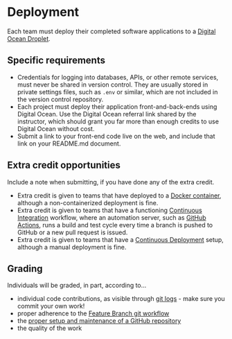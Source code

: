 # Deployment

Each team must deploy their completed software applications to a [Digital Ocean Droplet](https://www.digitalocean.com/products/droplets/).

## Specific requirements

- Credentials for logging into databases, APIs, or other remote services, must never be shared in version control. They are usually stored in private settings files, such as `.env` or similar, which are not included in the version control repository.
- Each project must deploy their application front-and-back-ends using Digital Ocean. Use the Digital Ocean referral link shared by the instructor, which should grant you far more than enough credits to use Digital Ocean without cost.
- Submit a link to your front-end code live on the web, and include that link on your README.md document.

## Extra credit opportunities

Include a note when submitting, if you have done any of the extra credit.

- Extra credit is given to teams that have deployed to a [Docker container](https://knowledge.kitchen/content/courses/software-engineering/slides/containers/#49), although a non-containerized deployment is fine.
- Extra credit is given to teams that have a functioning [Continuous Integration](https://knowledge.kitchen/content/courses/software-engineering/slides/continuous-integration/#1) workflow, where an automation server, such as [GitHub Actions](https://github.com/features/actions), runs a build and test cycle every time a branch is pushed to GitHub or a new pull request is issued.
- Extra credit is given to teams that have a [Continuous Deployment](https://knowledge.kitchen/content/courses/software-engineering/slides/deployment/#54) setup, although a manual deployment is fine.

## Grading

Individuals will be graded, in part, according to...

- individual code contributions, as visible through [git logs](https://github.com/bloombar/git-developer-contribution-analysis) - make sure you commit your own work!
- proper adherence to the [Feature Branch git workflow](https://knowledge.kitchen/content/courses/agile-development-and-devops/slides/feature-branch-workflow/)
- the [proper setup and maintenance of a GitHub repository](./instructions-0c-project-setup.md)
- the quality of the work
